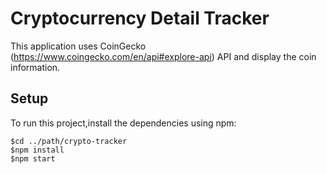 # Cryptocurrency Detail Tracker

This application uses CoinGecko (https://www.coingecko.com/en/api#explore-api) API and display the coin information.

## Setup
To run this project,install the dependencies using npm:

```
$cd ../path/crypto-tracker
$npm install
$npm start 
```